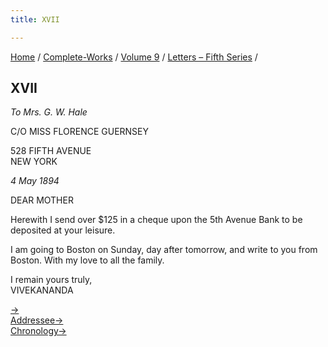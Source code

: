 ```yaml
---
title: XVII

---
```



[Home](../../../index.htm) / [Complete-Works](../../complete_works.htm)
/ [Volume 9](../volume_9_contents.htm) / [Letters – Fifth
Series](letters_fifth_series_contents.htm) /



## XVII

*To Mrs. G. W. Hale*

C/O MISS FLORENCE GUERNSEY

528 FIFTH AVENUE  
NEW YORK

*4 May 1894*

DEAR MOTHER

Herewith I send over $125 in a cheque upon the 5th Avenue Bank to be
deposited at your leisure.

I am going to Boston on Sunday, day after tomorrow, and write to you
from Boston. With my love to all the family.

I remain yours truly,  
VIVEKANANDA

[→](018_mother.htm)  
[Addressee→](019_mother.htm)  
[Chronology→](../../volume_7/epistles_third_series/20_adhyapakji.htm)


